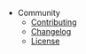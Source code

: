 * Community
    * [Contributing](https://github.com/isxcode/spring-oxygen/blob/latest/CONTRIBUTING.md)
    * [Changelog](https://github.com/isxcode/spring-oxygen/blob/latest/CHANGELOG.md)
    * [License](https://github.com/isxcode/spring-oxygen/blob/latest/LICENSE)
